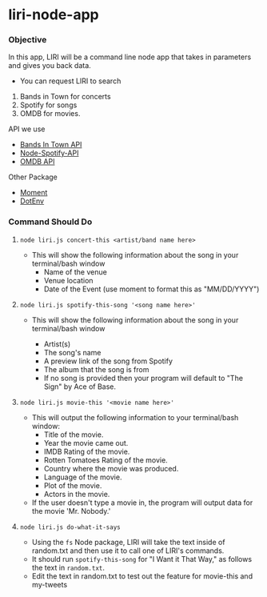 # liri-node-app

### Objective
In this app, LIRI will be a command line node app that takes in parameters and gives you back data.
- You can request LIRI to search 
1. Bands in Town for concerts
2. Spotify for songs
3. OMDB for movies.

API we use
   * [Bands In Town API](http://www.artists.bandsintown.com/bandsintown-api)
   * [Node-Spotify-API](https://www.npmjs.com/package/node-spotify-api)
   * [OMDB API](http://www.omdbapi.com) 

Other Package   
   * [Moment](https://www.npmjs.com/package/moment)
   * [DotEnv](https://www.npmjs.com/package/dotenv)
   
### Command Should Do
1. `node liri.js concert-this <artist/band name here>`
    * This will show the following information about the song in your terminal/bash window
        * Name of the venue
        * Venue location
        * Date of the Event (use moment to format this as "MM/DD/YYYY")

2. `node liri.js spotify-this-song '<song name here>'`
    * This will show the following information about the song in your terminal/bash window

        * Artist(s)
        * The song's name
        * A preview link of the song from Spotify
        * The album that the song is from
        * If no song is provided then your program will default to "The Sign" by Ace of Base.

3. `node liri.js movie-this '<movie name here>'`
    * This will output the following information to your terminal/bash window:
       * Title of the movie.
       * Year the movie came out.
       * IMDB Rating of the movie.
       * Rotten Tomatoes Rating of the movie.
       * Country where the movie was produced.
       * Language of the movie.
       * Plot of the movie.
       * Actors in the movie.
    * If the user doesn't type a movie in, the program will output data for the movie 'Mr. Nobody.'

4. `node liri.js do-what-it-says`

   * Using the `fs` Node package, LIRI will take the text inside of random.txt and then use it to call one of LIRI's commands.
   * It should run `spotify-this-song` for "I Want it That Way," as follows the text in `random.txt`.
   * Edit the text in random.txt to test out the feature for movie-this and my-tweets







